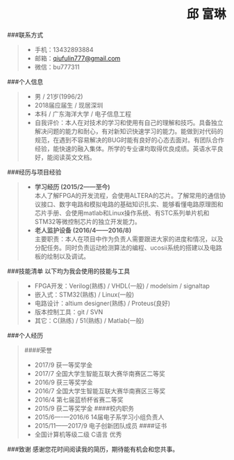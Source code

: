 <h1 style="text-align:right">邱	富琳 </h1>

###联系方式
>- 手机：13432893884
>- 邮箱：qiufulin777@gmail.com
>- 微信：bu777311

###个人信息
>- 男 / 21岁(1996/2)
>- 2018届应届生 / 现居深圳
>- 本科 / 广东海洋大学 / 电子信息工程
>- 自我评价：本人在对技术的学习和使用有自己的理解和技巧。具备独立解决问题的能力和耐心，有对新知识快速学习的能力。能做到对代码的规范，在遇到不容易解决的BUG时能有良好的心态去面对。有团队合作经验，能快速的融入集体。所学的专业课均取得优良成绩。英语水平良好，能阅读英文文档。

###经历与项目经验
>- **学习经历   (2015/2——至今)**                  
>本人了解FPGA的开发流程，会使用ALTERA的芯片。了解常用的通信协议接口、数字电路和模拟电路的基础知识扎实、能够看懂电路原理图和芯片手册、会使用matlab和Linux操作系统、有STC系列单片机和STM32等微控制芯片的独立开发能力。
>- **老人监护设备   (2016/4——2016/8)**                
>主要职责：本人在项目中作为负责人需要跟进大家的进度和情况，以及分配任务。同时负责运动检测算法的编程、ucosii系统的搭建以及电路板的绘制以及调试。

###技能清单
以下均为我会使用的技能与工具
>- FPGA开发：Verilog(熟练) / VHDL(一般) / modelsim / signaltap
>- 嵌入式：STM32(熟练) /  Linux(一般)
>- 电路设计：altium designer(熟练) / Proteus(良好)
>- 版本控制工具：git / SVN 
>- 其它：C(熟练) / 51(熟练) / Matlab(一般)

###个人经历
>####荣誉
>- 2017/9 获一等奖学金
>- 2017/7 全国大学生智能互联大赛华南赛区二等奖
>- 2016/9 获三等奖学金
>- 2016/7 全国大学生智能互联大赛华南赛区三等奖
>- 2016/4 第七届蓝桥杯省赛二等奖
>- 2015/9 获二等奖学金
>####校内职务
>- 2015/6—-—2016/6  14届电子系学习小组负责人
>- 2015/11——2017/9  电子创新团队成员
>####证书
>- 全国计算机等级二级    C语言 优秀

###致谢
感谢您花时间阅读我的简历，期待能有机会和您共事。